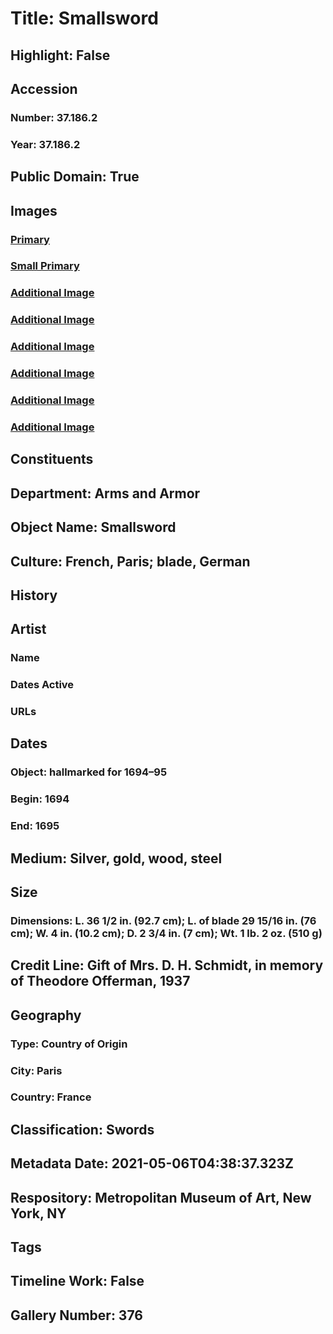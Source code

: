 # Title: Smallsword
## Highlight: False
## Accession
### Number: 37.186.2
### Year: 37.186.2
## Public Domain: True
## Images
### [Primary](https://images.metmuseum.org/CRDImages/aa/original/LC-37_186_2-005.jpg)
### [Small Primary](https://images.metmuseum.org/CRDImages/aa/web-large/LC-37_186_2-005.jpg)
### [Additional Image](https://images.metmuseum.org/CRDImages/aa/original/LC-37_186_2-003.jpg)
### [Additional Image](https://images.metmuseum.org/CRDImages/aa/original/LC-37_186_2-001.jpg)
### [Additional Image](https://images.metmuseum.org/CRDImages/aa/original/LC-37_186_2-011.jpg)
### [Additional Image](https://images.metmuseum.org/CRDImages/aa/original/LC-37_186_2-008.jpg)
### [Additional Image](https://images.metmuseum.org/CRDImages/aa/original/LC-37_186_2-007.jpg)
### [Additional Image](https://images.metmuseum.org/CRDImages/aa/original/LC-37_186_2-006.jpg)
## Constituents
## Department: Arms and Armor
## Object Name: Smallsword
## Culture: French, Paris; blade, German
## History
## Artist
### Name
### Dates Active
### URLs
## Dates
### Object: hallmarked for 1694–95
### Begin: 1694
### End: 1695
## Medium: Silver, gold, wood, steel
## Size
### Dimensions: L. 36 1/2 in. (92.7 cm); L. of blade 29 15/16 in. (76 cm); W. 4 in. (10.2 cm); D. 2 3/4 in. (7 cm); Wt. 1 lb. 2 oz. (510 g)
## Credit Line: Gift of Mrs. D. H. Schmidt, in memory of Theodore Offerman, 1937
## Geography
### Type: Country of Origin
### City: Paris
### Country: France
## Classification: Swords
## Metadata Date: 2021-05-06T04:38:37.323Z
## Respository: Metropolitan Museum of Art, New York, NY
## Tags
## Timeline Work: False
## Gallery Number: 376